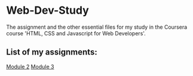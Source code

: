 # Web-Dev-Study
The assignment and the other essential files for my study in the Coursera course 'HTML, CSS and Javascript for Web Developers'.
## List of my assignments:
[Module 2](https://han-yy.github.io/Web-Dev-Study/module2-solution/index.html)
[Module 3](https://han-yy.github.io/Web-Dev-Study/module2-solution/index.html)
